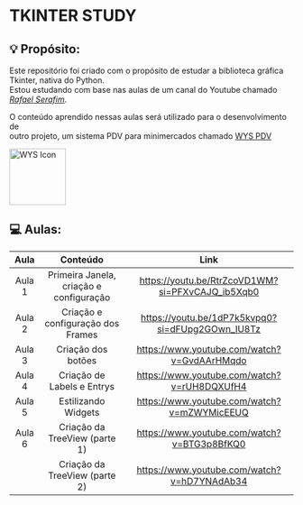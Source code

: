 # TKINTER STUDY

## 💡 Propósito:
Este repositório foi criado com o propósito de estudar a biblioteca gráfica Tkinter, nativa do Python.  
Estou estudando com base nas aulas de um canal do Youtube chamado [_Rafael Serafim_](https://www.youtube.com/@RafaelSerafimRfz).

O conteúdo aprendido nessas aulas será utilizado para o desenvolvimento de  
outro projeto, um sistema PDV para minimercados chamado [WYS PDV](https://github.com/Dl4nor/WYS_PDV)  

<a href=https://github.com/Dl4nor/WYS_PDV>
    <img src="https://raw.githubusercontent.com/Dl4nor/WYS_PDV/refs/heads/main/app/assets/icons/wys_icon.ico" alt="WYS Icon" width="100">
</a>


## 💻 Aulas:

 | Aula     | Conteúdo                                | Link   |
 |:--------:|:---------------------------------------:|:------:|
 | Aula 1   | Primeira Janela, criação e configuração | https://youtu.be/RtrZcoVD1WM?si=PFXvCAJQ_ib5Xqb0 |
 | Aula 2   | Criação e configuração dos Frames       | https://youtu.be/1dP7k5kvpq0?si=dFUpg2GOwn_IU8Tz |
 | Aula 3   | Criação dos botões                      | https://www.youtube.com/watch?v=GvdAArHMqdo      |
 | Aula 4   | Criação de Labels e Entrys              | https://www.youtube.com/watch?v=rUH8DQXUfH4      |
 | Aula 5   | Estilizando Widgets                     | https://www.youtube.com/watch?v=mZWYMicEEUQ      |
 | Aula 6   | Criação da TreeView (parte 1)           | https://www.youtube.com/watch?v=BTG3p8BfKQ0      |
 |          | Criação da TreeView (parte 2)           | https://www.youtube.com/watch?v=hD7YNAdAb34      |

